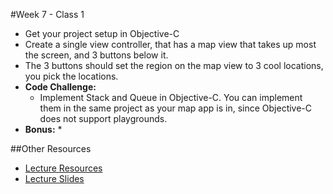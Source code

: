 #Week 7 - Class 1
* Get your project setup in Objective-C
* Create a single view controller, that has a map view that takes up most the screen, and 3 buttons below it.
* The 3 buttons should set the region on the map view to 3 cool locations, you pick the locations.
* **Code Challenge:** 
	* Implement Stack and Queue in Objective-C. You can implement them in the same project as your map app is in, since Objective-C does not support playgrounds.
* **Bonus:** 
	* 
	
##Other Resources
* [Lecture Resources](lecture/)
* [Lecture Slides]()
